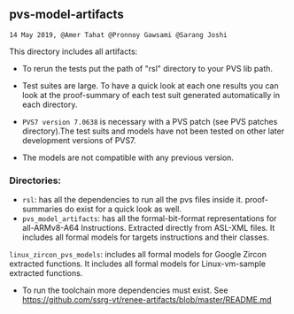 ## pvs-model-artifacts

`14 May 2019, @Amer Tahat @Pronnoy Gawsami @Sarang Joshi`

This directory includes all artifacts:

- To rerun the tests put the path of "rsl" directory to your PVS lib path.
- Test suites are large. To have a quick look at each one results you can look at the proof-summary of each test suit generated automatically in each directory. 

- `PVS7 version 7.0638` is necessary with a PVS patch (see PVS patches directory).The test suits and models have not been tested on other later development versions of PVS7. 
- The models are not compatible with any previous version. 


### Directories:
- `rsl`: has all the dependencies to run all the pvs files inside it. proof-summaries do exist for a quick look as well.
- `pvs_model_artifacts`: has all the formal-bit-format representations for all-ARMv8-A64 Instructions. Extracted directly from ASL-XML files. It includes all formal models for targets instructions and their classes.

`linux_zircon_pvs_models`: includes all formal models for Google Zircon extracted functions. It includes all formal models for Linux-vm-sample extracted functions.  
 

- To run the toolchain more dependencies must exist. See https://github.com/ssrg-vt/renee-artifacts/blob/master/README.md

